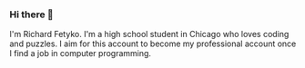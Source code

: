 ### Hi there 👋

I'm Richard Fetyko. I'm a high school student in Chicago who loves coding and puzzles.
I aim for this account to become my professional account once I find a job in computer programming.

